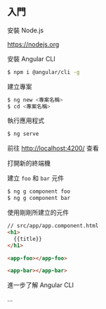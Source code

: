 ## 入門


安裝 Node.js

https://nodejs.org

安裝 Angular CLI

```bash
$ npm i @angular/cli -g
```

建立專案

```bash
$ ng new <專案名稱>
$ cd <專案名稱>
```

執行應用程式

```bash
$ ng serve
```

前往 [http://localhost:4200/](http://localhost:4200/) 查看

打開新的終端機

建立 `foo` 和 `bar` 元件

```bash
$ ng g component foo
$ ng g component bar
```

使用剛剛所建立的元件

```html
// src/app/app.component.html
<h1>
  {{title}}
</h1>

<app-foo></app-foo>

<app-bar></app-bar>
```

進一步了解 Angular CLI

...

